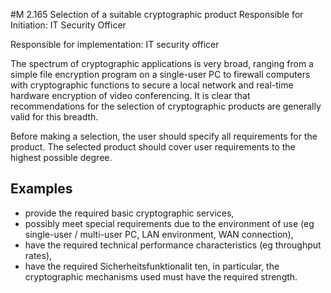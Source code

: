 #M 2.165 Selection of a suitable cryptographic product
Responsible for Initiation: IT Security Officer

Responsible for implementation: IT security officer

The spectrum of cryptographic applications is very broad, ranging from a simple file encryption program on a single-user PC to firewall computers with cryptographic functions to secure a local network and real-time hardware encryption of video conferencing. It is clear that recommendations for the selection of cryptographic products are generally valid for this breadth.

Before making a selection, the user should specify all requirements for the product. The selected product should cover user requirements to the highest possible degree.



## Examples 
* provide the required basic cryptographic services,
* possibly meet special requirements due to the environment of use (eg single-user / multi-user PC, LAN environment, WAN connection),
* have the required technical performance characteristics (eg throughput rates),
* have the required Sicherheitsfunktionalit ten, in particular, the cryptographic mechanisms used must have the required strength.




